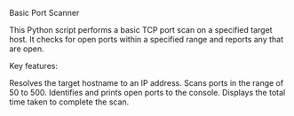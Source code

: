 Basic Port Scanner 

This Python script performs a basic TCP port scan on a specified target host. It checks for open ports within a specified range and reports any that are open. 

Key features:

Resolves the target hostname to an IP address.
Scans ports in the range of 50 to 500.
Identifies and prints open ports to the console.
Displays the total time taken to complete the scan.
